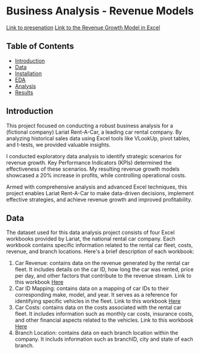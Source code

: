 # Business Analysis - Revenue Models
<a href="https://docs.google.com/presentation/d/1U7n5Ml21MTL6UKu5uvXBTpUwTUm49Tzh/edit?usp=drive_link&ouid=111495903765110507080&rtpof=true&sd=true">Link to presenation</a>
<a href="https://docs.google.com/spreadsheets/d/1uZELnS09dAQbjGamksFTnChbCyOrPEM9/edit?usp=sharing&ouid=111495903765110507080&rtpof=true&sd=true">Link to the Revenue Growth Model in Excel</a>

<!-- TABLE OF CONTENTS -->
   ## Table of Contents
   - [Introduction](#introduction)
   - [Data](#data)
   - [Installation](#installation)
   - [EDA](#EDA)
   - [Analysis](#analysis)
   - [Results](#results)

## Introduction
This project focused on conducting a robust business analysis for a (fictional company) Lariat Rent-A-Car, a leading car rental company. By analyzing historical sales data using Excel tools like VLookUp, pivot tables, and t-tests, we provided valuable insights.

I conducted exploratory data analysis to identify strategic scenarios for revenue growth. Key Performance Indicators (KPIs) determined the effectiveness of these scenarios. My resulting revenue growth models showcased a 20% increase in profits, while controlling operational costs.

Armed with comprehensive analysis and advanced Excel techniques, this project enables Lariat Rent-A-Car to make data-driven decisions, implement effective strategies, and achieve revenue growth and improved profitability.

## Data

The dataset used for this data analysis project consists of four Excel workbooks provided by Lariat, the national rental car company. Each workbook contains specific information related to the rental car fleet, costs, revenue, and branch locations. Here's a brief description of each workbook:

1. Car Revenue: contains data on the revenue generated by the rental car fleet. It includes details on the car ID, how long the car was rented, price per day, and other factors that contribute to the revenue stream. Link to this workbook <a href="https://github.com/Melmissymelissa/Project1-Business-Analysis-Revenue-Growth-Models-Lariat-Rent-A-Car/blob/main/project_root/raw_data/car_revenue.xlsx">Here</a>
2. Car ID Mapping: contains data on a mapping of car IDs to their corresponding make, model, and year. It serves as a reference for identifying specific vehicles in the fleet. Link to this workbook <a href="https://github.com/Melmissymelissa/Project1-Business-Analysis-Revenue-Growth-Models-Lariat-Rent-A-Car/blob/main/project_root/raw_data/car_id_mapping.xlsx">Here</a>
3. Car Costs: contains data on the costs associated with the rental car fleet. It includes information such as monthly car costs, insurance costs, and other financial aspects related to the vehicles. Link to this workbook <a href="https://github.com/Melmissymelissa/Project1-Business-Analysis-Revenue-Growth-Models-Lariat-Rent-A-Car/blob/main/project_root/raw_data/car_costs.xlsx">Here</a>
4. Branch Location: contains data on each branch location within the company. It includs information such as branchID, city and state of each branch. 
